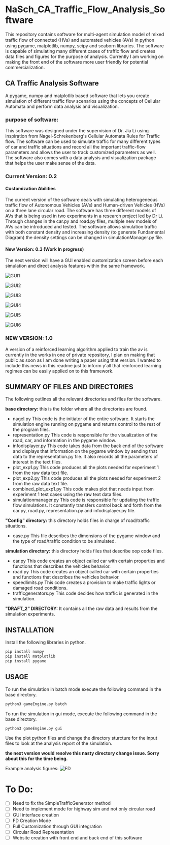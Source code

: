 # NaSch_CA_Traffic_Flow_Analysis_Software

This repository contains software for multi-agent simulation model of mixed traﬃc ﬂow of connected (HVs) and automated vehicles
(AVs) in python using pygame, matplotlib, numpy, scipy and seaborn libraries. The software is capable of simulating many
different cases of traffic flow and creates data files and figures for the purpose of analysis. Currently I am working on
making the front end of the software more user friendly for potential commercialization.

## CA Traffic Analysis Software

A pygame, numpy and matplotlib based software that lets you create simulation of different traffic flow scenarios using
the concepts of Cellular Automata and perform data analysis and visualization.

### purpose of software:

This software was designed under the supervision of Dr. Jia Li using inspiration from Nagel-Schrekenberg's Cellular Automata Rules for Traffic flow. The software can be used to simulate traffic for many different types of car and traffic situations and record all the important traffic-flow parameters and allows the user to track customized parameters as well. The software also comes with a data analysis and visualization package that helps the user make sense of the data.

### Current Version: 0.2

#### Customization Abilities

The current version of the software deals with simulating heterogeneous traffic flow of Autonomous Vehicles (AVs) and Human-driven Vehicles (HVs) on a three lane circular road. The software has three different models of AVs that is being used in two experiments in a research project led by Dr Li. Through changes in the car.py and road.py files, multiple new models of AVs can be introduced and tested. The software allows simulation traffic with both constant density and increasing density (to generate Fundamental Diagram) the density settings can be changed in simulationManager.py file. 

#### New Version: 0.3 (Work In progress)
The next version will have a GUI enabled customization screen before each simulation and direct analysis features within the same framework.

![GUI1](https://github.com/shanto268/comprehensive_simulation_traffic_analysis_software/blob/master/GUI.png)

![GUI2](https://github.com/shanto268/comprehensive_simulation_traffic_analysis_software/blob/master/GUI2.png)

![GUI3](https://github.com/shanto268/comprehensive_simulation_traffic_analysis_software/blob/master/GUI3.png)

![GUI4](https://github.com/shanto268/comprehensive_simulation_traffic_analysis_software/blob/master/GUI4.png)

![GUI5](https://github.com/shanto268/comprehensive_simulation_traffic_analysis_software/blob/master/GUI4.png)

![GUI6](https://github.com/shanto268/comprehensive_simulation_traffic_analysis_software/blob/master/gui3.png)

### NEW VERSION: 1.0
A version of a reinforced learning algorithm applied to train the av is currently in the works in one of private repository, I plan on making that public as soon as I am done writing a paper using that version. I wanted to include this news in this readme just to inform y'all that reinforced learning regimes can be easily applied on to this framework.

## SUMMARY OF FILES AND DIRECTORIES
The following outlines all the relevant directories and files for the software.

**base directory:** this is the folder where all the directories are found.
- nagel.py
 This code is the initiator of the entire software. It starts the simulation engine running on pygame and returns control to the rest of the program files.
- representation.py
This code is responsible for the visualization of the road, car, and information in the pygame window.
- infodisplayer.py
This code takes data from the back end of the software and displays that information on the pygame window by sending that data to the representation.py file. It also records all the parameters of interest in the text files.
- plot_exp1.py
This code produces all the plots needed for experiment 1 from the raw data text file.
- plot_exp2.py
This code produces all the plots needed for experiment 2 from the raw data text file.
- combined_plot_exp1.py
This code makes plot that needs input from experiment 1 test cases using the raw text data files.
- simulationmanager.py
This code is responsible for updating the traffic flow simulations. It constantly transfers control back and forth from the car.py, road.py, representation.py and infodisplayer.py file.

**"Config" directory:** this directory holds files in charge of road/traffic situations.
- case.py
This file describes the dimensions of the pygame window and the type of road/traffic condition to be simulated.

**simulation directory:** this directory holds files that describe oop code files.
- car.py
This code creates an object called car with certain properties and functions that describes the vehicles behavior.
- road.py
This code creates an object called car with certain properties and functions that describes the vehicles behavior.
- speedlimits.py
This code creates a provision to make traffic lights or damaged road conditions.
- trafficgenerators.py
This code decides how traffic is generated in the simulation.

**"DRAFT_2" DIRECTORY:** It contains all the raw data and results from the simulation experiments.

## INSTALLATION
Install the following libraries in python.
```BASH
pip install numpy 
pip install matplotlib 
pip install pygame
```

## USAGE
To run the simulation in batch mode execute the following command in the base directory.
```python
python3 gameEngine.py batch
```

To run the simulation in gui mode, execute the following command in the base directory.
```python
python3 gameEngine.py gui
```

Use the plot python files and change the directory sturcture for the input files to look at the analysis report of the simulation.

**the next version would resolve this nasty directory change issue. Sorry about this for the time being.**

Example analysis figures:
![FD](https://github.com/shanto268/comprehensive_simulation_traffic_analysis_software/blob/master/flux_analysis.png)

# To Do:
- [ ] Need to fix the SimpleTrafficGenerator method
- [ ] Need to implement mode for highway sim and not only circular road
- [ ] GUI interface creation
- [ ] FD Creation Mode
- [ ] Full Customization through GUI integration
- [ ] Circular Road Representation
- [ ] Website creation with front end and back end of this software

